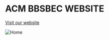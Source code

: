 # ACM BBSBEC WEBSITE

[Visit our website](https://bbsbec.acm.org/)

![Home](https://user-images.githubusercontent.com/28994081/86209604-8b998400-bb90-11ea-8be3-ac710934961e.png)
